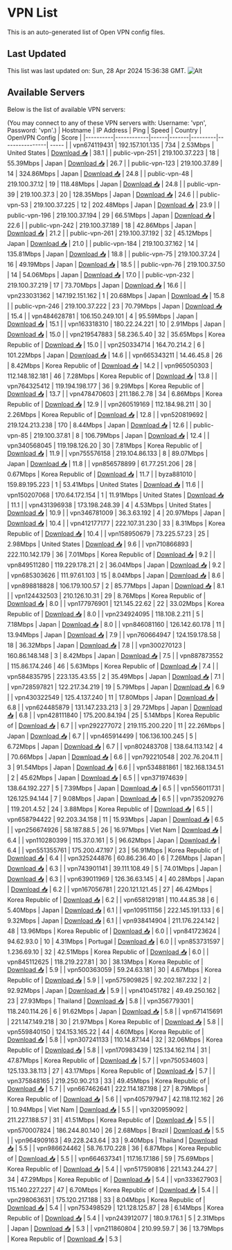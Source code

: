 # VPN List

This is an auto-generated list of Open VPN config files.

## Last Updated

This list was last updated on: Sun, 28 Apr 2024 15:36:38 GMT.
![Alt](https://repobeats.axiom.co/api/embed/186b98318ef1479477931607c1ad7d823f12451f.svg "Repobeats analytics image")

## Available Servers

Below is the list of available VPN servers:

(You may connect to any of these VPN servers with: Username: 'vpn', Password: 'vpn'.)
| Hostname | IP Address | Ping | Speed | Country | OpenVPN Config | Score |
|----------|------------|------|-------|---------|----------------| ----- |
| vpn674119431 | 192.157.101.135 | 734 | 2.53Mbps | United States | [Download 📥](./configs/server_0_US.ovpn) | 38.1 |
| public-vpn-251 | 219.100.37.223 | 18 | 55.39Mbps | Japan | [Download 📥](./configs/server_1_JP.ovpn) | 26.7 |
| public-vpn-123 | 219.100.37.89 | 14 | 324.86Mbps | Japan | [Download 📥](./configs/server_2_JP.ovpn) | 24.8 |
| public-vpn-48 | 219.100.37.12 | 19 | 118.48Mbps | Japan | [Download 📥](./configs/server_3_JP.ovpn) | 24.8 |
| public-vpn-39 | 219.100.37.3 | 20 | 128.35Mbps | Japan | [Download 📥](./configs/server_4_JP.ovpn) | 24.6 |
| public-vpn-53 | 219.100.37.225 | 12 | 202.48Mbps | Japan | [Download 📥](./configs/server_5_JP.ovpn) | 23.9 |
| public-vpn-196 | 219.100.37.194 | 29 | 66.51Mbps | Japan | [Download 📥](./configs/server_6_JP.ovpn) | 22.6 |
| public-vpn-242 | 219.100.37.189 | 18 | 42.86Mbps | Japan | [Download 📥](./configs/server_7_JP.ovpn) | 21.2 |
| public-vpn-261 | 219.100.37.192 | 32 | 45.12Mbps | Japan | [Download 📥](./configs/server_8_JP.ovpn) | 21.0 |
| public-vpn-184 | 219.100.37.162 | 14 | 135.81Mbps | Japan | [Download 📥](./configs/server_9_JP.ovpn) | 18.8 |
| public-vpn-75 | 219.100.37.24 | 16 | 49.19Mbps | Japan | [Download 📥](./configs/server_10_JP.ovpn) | 18.5 |
| public-vpn-76 | 219.100.37.50 | 14 | 54.06Mbps | Japan | [Download 📥](./configs/server_11_JP.ovpn) | 17.0 |
| public-vpn-232 | 219.100.37.219 | 17 | 73.70Mbps | Japan | [Download 📥](./configs/server_12_JP.ovpn) | 16.6 |
| vpn233031362 | 147.192.151.162 | 1 | 20.68Mbps | Japan | [Download 📥](./configs/server_13_JP.ovpn) | 15.8 |
| public-vpn-246 | 219.100.37.222 | 23 | 70.79Mbps | Japan | [Download 📥](./configs/server_14_JP.ovpn) | 15.4 |
| vpn484628781 | 106.150.249.101 | 4 | 95.59Mbps | Japan | [Download 📥](./configs/server_15_JP.ovpn) | 15.1 |
| vpn163318310 | 180.22.24.221 | 10 | 2.91Mbps | Japan | [Download 📥](./configs/server_16_JP.ovpn) | 15.0 |
| vpn219547883 | 58.236.5.40 | 32 | 35.65Mbps | Korea Republic of | [Download 📥](./configs/server_17_KR.ovpn) | 15.0 |
| vpn250334714 | 164.70.214.2 | 6 | 101.22Mbps | Japan | [Download 📥](./configs/server_18_JP.ovpn) | 14.6 |
| vpn665343211 | 14.46.45.8 | 26 | 8.42Mbps | Korea Republic of | [Download 📥](./configs/server_19_KR.ovpn) | 14.2 |
| vpn965050303 | 112.148.182.181 | 46 | 7.28Mbps | Korea Republic of | [Download 📥](./configs/server_20_KR.ovpn) | 13.8 |
| vpn764325412 | 119.194.198.177 | 36 | 9.29Mbps | Korea Republic of | [Download 📥](./configs/server_21_KR.ovpn) | 13.7 |
| vpn478470603 | 211.186.2.78 | 34 | 6.86Mbps | Korea Republic of | [Download 📥](./configs/server_22_KR.ovpn) | 12.9 |
| vpn260519169 | 112.184.98.211 | 30 | 2.26Mbps | Korea Republic of | [Download 📥](./configs/server_23_KR.ovpn) | 12.8 |
| vpn520819692 | 219.124.213.238 | 170 | 8.44Mbps | Japan | [Download 📥](./configs/server_24_JP.ovpn) | 12.6 |
| public-vpn-85 | 219.100.37.81 | 8 | 106.79Mbps | Japan | [Download 📥](./configs/server_25_JP.ovpn) | 12.4 |
| vpn340568045 | 119.198.126.20 | 30 | 7.81Mbps | Korea Republic of | [Download 📥](./configs/server_26_KR.ovpn) | 11.9 |
| vpn755576158 | 219.104.86.133 | 8 | 89.07Mbps | Japan | [Download 📥](./configs/server_27_JP.ovpn) | 11.8 |
| vpn856578899 | 61.77.251.206 | 28 | 0.67Mbps | Korea Republic of | [Download 📥](./configs/server_28_KR.ovpn) | 11.7 |
| byza881010 | 159.89.195.223 | 1 | 53.41Mbps | United States | [Download 📥](./configs/server_29_US.ovpn) | 11.6 |
| vpn150207068 | 170.64.172.154 | 1 | 11.91Mbps | United States | [Download 📥](./configs/server_30_US.ovpn) | 11.1 |
| vpn431396938 | 173.198.248.39 | 4 | 4.53Mbps | United States | [Download 📥](./configs/server_31_US.ovpn) | 10.9 |
| vpn346781009 | 36.3.63.192 | 4 | 20.97Mbps | Japan | [Download 📥](./configs/server_32_JP.ovpn) | 10.4 |
| vpn412177177 | 222.107.31.230 | 33 | 8.31Mbps | Korea Republic of | [Download 📥](./configs/server_33_KR.ovpn) | 10.4 |
| vpn158950679 | 73.225.57.23 | 25 | 2.98Mbps | United States | [Download 📥](./configs/server_34_US.ovpn) | 9.6 |
| vpn710866893 | 222.110.142.179 | 36 | 7.01Mbps | Korea Republic of | [Download 📥](./configs/server_35_KR.ovpn) | 9.2 |
| vpn849511280 | 119.229.178.21 | 2 | 36.04Mbps | Japan | [Download 📥](./configs/server_36_JP.ovpn) | 9.2 |
| vpn685303626 | 111.97.61.103 | 15 | 8.04Mbps | Japan | [Download 📥](./configs/server_37_JP.ovpn) | 8.6 |
| vpn898818828 | 106.179.100.57 | 2 | 85.77Mbps | Japan | [Download 📥](./configs/server_38_JP.ovpn) | 8.1 |
| vpn124432503 | 210.126.10.31 | 29 | 8.76Mbps | Korea Republic of | [Download 📥](./configs/server_39_KR.ovpn) | 8.0 |
| vpn177976901 | 121.145.22.62 | 22 | 33.02Mbps | Korea Republic of | [Download 📥](./configs/server_40_KR.ovpn) | 8.0 |
| vpn234924095 | 118.108.2.211 | 5 | 7.18Mbps | Japan | [Download 📥](./configs/server_41_JP.ovpn) | 8.0 |
| vpn846081160 | 126.142.60.178 | 11 | 13.94Mbps | Japan | [Download 📥](./configs/server_42_JP.ovpn) | 7.9 |
| vpn760664947 | 124.159.178.58 | 18 | 36.32Mbps | Japan | [Download 📥](./configs/server_43_JP.ovpn) | 7.8 |
| vpn300270123 | 160.86.148.148 | 3 | 8.42Mbps | Japan | [Download 📥](./configs/server_44_JP.ovpn) | 7.5 |
| vpn887873552 | 115.86.174.246 | 46 | 5.63Mbps | Korea Republic of | [Download 📥](./configs/server_45_KR.ovpn) | 7.4 |
| vpn584835795 | 223.135.43.55 | 2 | 35.49Mbps | Japan | [Download 📥](./configs/server_46_JP.ovpn) | 7.1 |
| vpn728597821 | 122.217.34.219 | 19 | 5.79Mbps | Japan | [Download 📥](./configs/server_47_JP.ovpn) | 6.9 |
| vpn430322549 | 125.4.137.240 | 11 | 17.80Mbps | Japan | [Download 📥](./configs/server_48_JP.ovpn) | 6.8 |
| vpn624485879 | 131.147.233.213 | 3 | 29.72Mbps | Japan | [Download 📥](./configs/server_49_JP.ovpn) | 6.8 |
| vpn428111840 | 175.200.84.194 | 25 | 5.14Mbps | Korea Republic of | [Download 📥](./configs/server_50_KR.ovpn) | 6.7 |
| vpn292277072 | 219.115.200.220 | 11 | 22.26Mbps | Japan | [Download 📥](./configs/server_51_JP.ovpn) | 6.7 |
| vpn465914499 | 106.136.100.245 | 5 | 6.72Mbps | Japan | [Download 📥](./configs/server_52_JP.ovpn) | 6.7 |
| vpn802483708 | 138.64.113.142 | 4 | 70.66Mbps | Japan | [Download 📥](./configs/server_53_JP.ovpn) | 6.6 |
| vpn792210548 | 202.76.204.11 | 3 | 91.54Mbps | Japan | [Download 📥](./configs/server_54_JP.ovpn) | 6.6 |
| vpn534881861 | 182.168.134.51 | 2 | 45.62Mbps | Japan | [Download 📥](./configs/server_55_JP.ovpn) | 6.5 |
| vpn371974639 | 138.64.192.227 | 5 | 7.39Mbps | Japan | [Download 📥](./configs/server_56_JP.ovpn) | 6.5 |
| vpn556011731 | 126.125.94.144 | 7 | 9.08Mbps | Japan | [Download 📥](./configs/server_57_JP.ovpn) | 6.5 |
| vpn735209276 | 119.201.4.52 | 24 | 3.88Mbps | Korea Republic of | [Download 📥](./configs/server_58_KR.ovpn) | 6.5 |
| vpn658794422 | 92.203.34.158 | 11 | 15.93Mbps | Japan | [Download 📥](./configs/server_59_JP.ovpn) | 6.5 |
| vpn256674926 | 58.187.88.5 | 26 | 16.97Mbps | Viet Nam | [Download 📥](./configs/server_60_VN.ovpn) | 6.4 |
| vpn110280399 | 115.37.0.161 | 5 | 96.62Mbps | Japan | [Download 📥](./configs/server_61_JP.ovpn) | 6.4 |
| vpn551355761 | 175.200.47.197 | 23 | 56.91Mbps | Korea Republic of | [Download 📥](./configs/server_62_KR.ovpn) | 6.4 |
| vpn325244876 | 60.86.236.40 | 6 | 7.26Mbps | Japan | [Download 📥](./configs/server_63_JP.ovpn) | 6.3 |
| vpn743901141 | 39.111.108.49 | 5 | 74.01Mbps | Japan | [Download 📥](./configs/server_64_JP.ovpn) | 6.3 |
| vpn639011969 | 126.36.63.145 | 4 | 40.28Mbps | Japan | [Download 📥](./configs/server_65_JP.ovpn) | 6.2 |
| vpn167056781 | 220.121.121.45 | 27 | 46.42Mbps | Korea Republic of | [Download 📥](./configs/server_66_KR.ovpn) | 6.2 |
| vpn658129181 | 110.44.85.38 | 6 | 5.40Mbps | Japan | [Download 📥](./configs/server_67_JP.ovpn) | 6.1 |
| vpn109511156 | 222.145.191.133 | 6 | 9.32Mbps | Japan | [Download 📥](./configs/server_68_JP.ovpn) | 6.1 |
| vpn938414904 | 211.176.224.142 | 48 | 13.96Mbps | Korea Republic of | [Download 📥](./configs/server_69_KR.ovpn) | 6.0 |
| vpn841723624 | 94.62.93.0 | 10 | 4.31Mbps | Portugal | [Download 📥](./configs/server_70_PT.ovpn) | 6.0 |
| vpn853731597 | 1.236.69.10 | 32 | 42.51Mbps | Korea Republic of | [Download 📥](./configs/server_71_KR.ovpn) | 6.0 |
| vpn845112625 | 118.219.227.81 | 30 | 38.13Mbps | Korea Republic of | [Download 📥](./configs/server_72_KR.ovpn) | 5.9 |
| vpn500363059 | 59.24.63.181 | 30 | 4.67Mbps | Korea Republic of | [Download 📥](./configs/server_73_KR.ovpn) | 5.9 |
| vpn575909825 | 92.202.187.232 | 2 | 92.92Mbps | Japan | [Download 📥](./configs/server_74_JP.ovpn) | 5.9 |
| vpn410451782 | 49.49.250.162 | 23 | 27.93Mbps | Thailand | [Download 📥](./configs/server_75_TH.ovpn) | 5.8 |
| vpn356779301 | 118.240.114.26 | 6 | 91.62Mbps | Japan | [Download 📥](./configs/server_76_JP.ovpn) | 5.8 |
| vpn671415691 | 221.147.149.218 | 30 | 21.97Mbps | Korea Republic of | [Download 📥](./configs/server_77_KR.ovpn) | 5.8 |
| vpn559840150 | 124.153.165.22 | 44 | 4.60Mbps | Korea Republic of | [Download 📥](./configs/server_78_KR.ovpn) | 5.8 |
| vpn307241133 | 110.14.87.144 | 32 | 32.06Mbps | Korea Republic of | [Download 📥](./configs/server_79_KR.ovpn) | 5.8 |
| vpn170983439 | 125.134.162.114 | 31 | 47.87Mbps | Korea Republic of | [Download 📥](./configs/server_80_KR.ovpn) | 5.7 |
| vpn750534603 | 125.133.38.113 | 27 | 43.17Mbps | Korea Republic of | [Download 📥](./configs/server_81_KR.ovpn) | 5.7 |
| vpn375848165 | 219.250.90.213 | 33 | 49.45Mbps | Korea Republic of | [Download 📥](./configs/server_82_KR.ovpn) | 5.7 |
| vpn667462641 | 222.114.187.198 | 27 | 8.79Mbps | Korea Republic of | [Download 📥](./configs/server_83_KR.ovpn) | 5.6 |
| vpn405797947 | 42.118.112.162 | 26 | 10.94Mbps | Viet Nam | [Download 📥](./configs/server_84_VN.ovpn) | 5.5 |
| vpn320959092 | 211.227.188.57 | 31 | 41.51Mbps | Korea Republic of | [Download 📥](./configs/server_85_KR.ovpn) | 5.5 |
| vpn570007824 | 186.244.80.140 | 26 | 2.68Mbps | Brazil | [Download 📥](./configs/server_86_BR.ovpn) | 5.5 |
| vpn964909163 | 49.228.243.64 | 33 | 9.40Mbps | Thailand | [Download 📥](./configs/server_87_TH.ovpn) | 5.5 |
| vpn986624462 | 58.76.170.228 | 36 | 6.87Mbps | Korea Republic of | [Download 📥](./configs/server_88_KR.ovpn) | 5.5 |
| vpn664637341 | 117.16.17.186 | 59 | 75.69Mbps | Korea Republic of | [Download 📥](./configs/server_89_KR.ovpn) | 5.4 |
| vpn517590816 | 221.143.244.27 | 34 | 47.29Mbps | Korea Republic of | [Download 📥](./configs/server_90_KR.ovpn) | 5.4 |
| vpn333627903 | 115.140.227.227 | 47 | 6.70Mbps | Korea Republic of | [Download 📥](./configs/server_91_KR.ovpn) | 5.4 |
| vpn298063631 | 175.120.217.188 | 33 | 8.04Mbps | Korea Republic of | [Download 📥](./configs/server_92_KR.ovpn) | 5.4 |
| vpn753498529 | 121.128.125.87 | 28 | 6.14Mbps | Korea Republic of | [Download 📥](./configs/server_93_KR.ovpn) | 5.4 |
| vpn243912077 | 180.9.176.1 | 5 | 2.31Mbps | Japan | [Download 📥](./configs/server_94_JP.ovpn) | 5.3 |
| vpn211860804 | 210.99.59.7 | 36 | 13.79Mbps | Korea Republic of | [Download 📥](./configs/server_95_KR.ovpn) | 5.3 |

